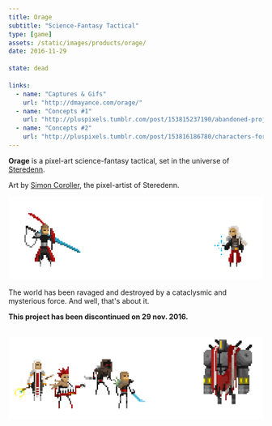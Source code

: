 ```yaml
---
title: Orage
subtitle: "Science-Fantasy Tactical"
type: [game]
assets: /static/images/products/orage/
date: 2016-11-29

state: dead

links:
  - name: "Captures & Gifs"
    url: "http://dmayance.com/orage/"
  - name: "Concepts #1"
    url: "http://pluspixels.tumblr.com/post/153815237190/abandoned-project-started-with-pixelnest"
  - name: "Concepts #2"
    url: "http://pluspixels.tumblr.com/post/153816186780/characters-for-orage-see-last-post-that-was-a"
---
```



**Orage** is a pixel-art science-fantasy tactical, set in the universe of [Steredenn](/products/steredenn/).

Art by [Simon Coroller](http://pluspixels.tumblr.com/), the pixel-artist of Steredenn.

<img src="/static/images/products/orage/C1.png">

The world has been ravaged and destroyed by a cataclysmic and mysterious force. And well, that's about it.

**This project has been discontinued on 29 nov. 2016.**

<br><img src="/static/images/products/orage/C2.png">
